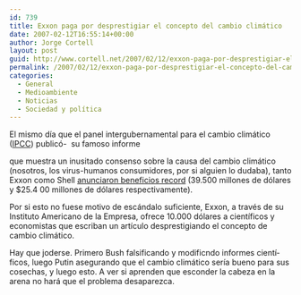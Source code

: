 ```yaml
---
id: 739
title: Exxon paga por desprestigiar el concepto del cambio climático
date: 2007-02-12T16:55:14+00:00
author: Jorge Cortell
layout: post
guid: http://www.cortell.net/2007/02/12/exxon-paga-por-desprestigiar-el-concepto-del-cambio-climatico/
permalink: /2007/02/12/exxon-paga-por-desprestigiar-el-concepto-del-cambio-climatico/
categories:
  - General
  - Medioambiente
  - Noticias
  - Sociedad y polí­tica
---
```

El mismo dí­a que el panel intergubernamental para el cambio climático (<a target="_blank" title="IPCC" href="http://www.ipcc.ch/">IPCC</a>) publicó-  su famoso informe
  
que muestra un inusitado consenso sobre la causa del cambio climático (nosotros, los virus-humanos consumidores, por si alguien lo dudaba), tanto Exxon como Shell <a target="_blank" title="NYTimes" href="http://www.nytimes.com/glogin?URI=http://gk.nytimes.com/mem/gatekeeper.html&OQ=_rQ3D1Q26URIQ3DhttpQ3AQ2FQ2Fwww.nytimes.comQ2F2007Q2F02Q2F02Q2FbusinessQ2F02oil.htmlQ26OQ51Q3D_rQ513D2Q5126orefQ513DsloginQ26OPQ3D5530b18bQ512F0sM80LXQ512FJuXXkD0DmmQ51270mD0mD08bJOBMJJ0mDXOQ513Fg)knQ513F&OP=7529792aQ2F_s8b_Q3EQ20v8oQ7BY_qv2oQ7EQ7EQ3EV_Q7EQ2Bcv8qv8Q7B_Q2Fov8y88Q7E8Q2Btqv2">anunciaron beneficios record</a> (39.500 millones de dólares y $25.4 00 millones de dólares respectivamente).

Por si esto no fuese motivo de escándalo suficiente, Exxon, a través de su Instituto Americano de la Empresa, ofrece 10.000 dólares a cientí­ficos y economistas que escriban un artí­culo desprestigiando el concepto de cambio climático.

Hay que joderse. Primero Bush falsificando y modificndo informes cientí­ficos, luego Putin asegurando que el cambio climático serí­a bueno para sus cosechas, y luego esto. A ver si aprenden que esconder la cabeza en la arena no hará que el problema desaparezca.